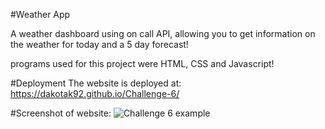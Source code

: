 #Weather App

A weather dashboard using on call API, allowing you to get information on the weather for today and a 5 day forecast!

programs used for this project were HTML, CSS and Javascript!

#Deployment
The website is deployed at:  https://dakotak92.github.io/Challenge-6/

#Screenshot of website:
![Challenge 6 example](https://github.com/DakotaK92/Challenge-6/assets/46942706/12f4a9e9-368b-4238-9d95-1ed4e000c7f1)
